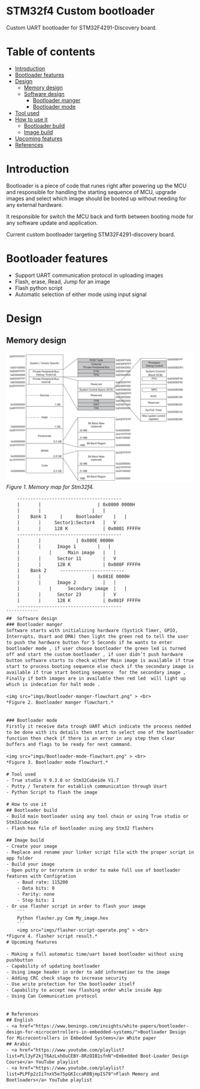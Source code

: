
# STM32f4 Custom bootloader
Custom UART bootloader for STM32F4291-Discovery board.

# Table of contents
- [Introduction](#introduction)
- [Bootloader features](#bootloader-features)
- [Design](#design)
	- [Memory design](#memory-design)
  	- [Software design](#software-design)
		- [Bootloader manger](#bootloader-manger)
		- [Bootloader mode](#bootloader-mode)
- [Tool used](#tool-used)
- [How to use it](#how-to-use-it)
	- [Bootloader build](#bootloader-build)
	- [Image build](#image-build)
- [Upcoming features](#upcoming-features)
- [References](#references)


# Introduction
Bootloader is a piece of code that runes right after powering up the MCU and responsible for handling the starting sequence of MCU, upgrade images and select which image should be booted up without needing for any external hardware.

It responsible for switch the MCU back and forth between booting mode for any software update and application.

Current custom bootloader targeting STM32F4291-discovery board.

# Bootloader features
- Support UART communication protocol in uploading images
- Flash, erase, Read, Jump for an image 
- Flash python script 
- Automatic selection of either mode using input signal

# Design 
## Memory design 
<img src="imgs/stm32f4-memorymap.png" > <br>
	*Figure 1. Memory map for Stm32f4.*
`````````````
	---------------------------------------
	|		|           		  | 0x0800 0000H
	|		|            		|   |
	|    Bank 1		|     Bootloader  	|   |
	|		|     Sector1:Sector4  	|   V
	|		|     128 K            	| 0x0801 FFFFH
	---------------------------------------
	|		|  			  | 0x080E 0000H
	|		|      Image 1        |   |
	|    		|      Main image	|   |
	|		|      Sector 11       	|   V
	|		|      128 K          	| 0x080F FFFFH
	|    Bank 2		------------------------
	|		|               	| 0x081E 0000H
	|		|      Image 2        	|   |
	|    		|      Secondary image	|   |
	|		|      Sector 23       	|   V
	|		|      128 K          	| 0x081F FFFFH
	---------------------------------------
````````````
##  Software design
### Bootloader manger
Software starts with initializing hardware (Systick Timer, GPIO, Interrupts, Usart and DMA) then light the green red to tell the user to push the hardware button for 5 Seconds if he wants to enter bootloader mode , if user choose bootloader the green led is turned off and start the custom bootloader , if user didn’t push hardware button software starts to check wither Main image is available if true start to process booting sequence else check if the secondary image is available if true start booting sequence  for the secondary image , Finally if both images are in available then red led  will light up which is indecation for halt mode .
		
<img src="imgs/Bootloader-manger-flowchart.png" > <br>
*Figure 2. Bootloader manger flowchart.*
			
			
### Bootloader mode 
Firstly it receive data trough UART which indicate the process nedded to be done with its details then start to select one of the bootloader function then check if there is an error in any step then clear buffers and flags to be ready for next command.
		
<img src="imgs/Bootloader-mode-flowchart.png" > <br>
*Figure 3. Bootloader mode flowchart.*

# Tool used
- True studio V 9.3.0 or Stm32Cubeide V1.7 
- Putty / Teraterm for establish communication through Usart
- Python Script to flash the image

# How to use it
## Bootloader build
- Build main bootloader using any tool chain or using True studio or Stm32cubeide
- Flash hex file of bootloader using any Stm32 flashers
	
## Image build
- Create your image
- Replace and rename your linker script file with the proper script in app folder
- Build your image
- Open putty or terraterm in order to make full use of bootloader features with Configration 
	- Baud rate: 115200
	- Data bits: 8
	- Parity: none
	- Stop bits: 1
- Or use flasher script in order to flash your image
	```
	Python flasher.py Com My_image.hex  
	```
	<img src="imgs/flasher-script-operate.png" > <br>
*Figure 4. flasher script result.*
# Upcoming features

- Making a full automatic time/uart based bootloader without using pushbutton
- Capability of updating bootloader 
- Using image header in order to add information to the image
- Adding CRC check stage to increase security 
- Use write protection for the bootloader itself 
- Capability to accept new flashing order while inside App  
- Using Can Communication protocol 


# References
## English
- <a href="https://www.beningo.com/insights/white-papers/bootloader-design-for-microcontrollers-in-embedded-systems/">Bootloader Design for Microcontrollers in Embedded Systems</a> White paper
## Arabic
- <a href="https://www.youtube.com/playlist?list=PLl3yF2kjT6AzLxhOuCEBY-8RzOIB1sfnN">Embedded Boot-Loader Design Course</a> YouTube playlist
- <a href="https://www.youtube.com/playlist?list=PLPFp2zIiTnxV5e75pGKIccaR0BjmpIS79">Flash Memory and Bootloaders</a> YouTube playlist

